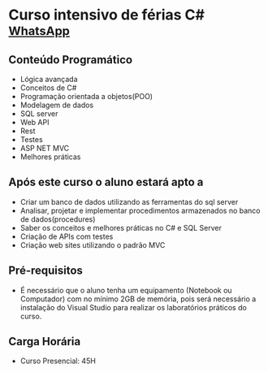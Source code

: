# Curso intensivo de férias C# <sup>[WhatsApp](http://bit.ly/smncsharp)</sup>

## Conteúdo Programático
- Lógica avançada
- Conceitos de C#
- Programação orientada a objetos(POO)
- Modelagem de dados
- SQL server
- Web API
- Rest
- Testes
- ASP NET MVC
- Melhores práticas

## Após este curso o aluno estará apto a
- Criar um banco de dados utilizando as ferramentas do sql server
- Analisar, projetar e implementar procedimentos armazenados no banco de dados(procedures)
- Saber os conceitos e melhores práticas no C# e SQL Server
- Criação de APIs com testes
- Criação web sites utilizando o padrão MVC

## Pré-requisitos
 - É necessário que o aluno tenha um equipamento (Notebook ou Computador) com no mínimo 2GB de memória, pois será necessário a instalação do Visual Studio para realizar os laboratórios práticos do curso.

## Carga Horária
 - Curso Presencial: 45H
